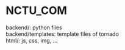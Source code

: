 <h1>NCTU_COM</h1>
backend/: python files<br>
backend/templates: template files of tornado<br>
html/: js, css, img, ...<br>

